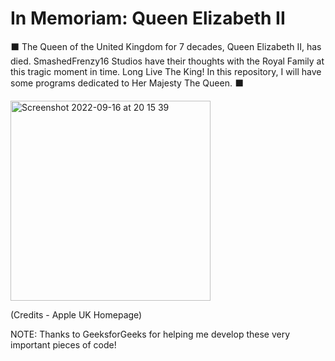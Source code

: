 # In Memoriam:  Queen Elizabeth II
⬛ The Queen of the United Kingdom for 7 decades, Queen Elizabeth II, has died. SmashedFrenzy16 Studios have their thoughts with the Royal Family at this tragic moment in time. Long Live The King! In this repository, I will have some programs dedicated to Her Majesty The Queen. ⬛

<img width="320" alt="Screenshot 2022-09-16 at 20 15 39" src="https://user-images.githubusercontent.com/68993968/190714249-698ddbf2-f4d0-4f5d-b44e-950f08e86eaa.png">

(Credits - Apple UK Homepage)

NOTE: Thanks to GeeksforGeeks for helping me develop these very important pieces of code!
